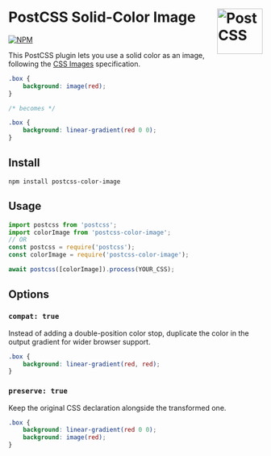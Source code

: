 # PostCSS Solid-Color Image [<img src="https://api.postcss.org/logo.svg" alt="PostCSS" width="90" height="90" align="right">](https://github.com/postcss/postcss)

[![NPM](https://img.shields.io/npm/v/postcss-color-image.svg)](https://www.npmjs.com/package/postcss-color-image)

This PostCSS plugin lets you use a solid color as an image, following the
[CSS Images](https://drafts.csswg.org/css-images-4/#color-images) specification.

```css
.box {
	background: image(red);
}

/* becomes */

.box {
	background: linear-gradient(red 0 0);
}
```

## Install

```
npm install postcss-color-image
```

## Usage

```js
import postcss from 'postcss';
import colorImage from 'postcss-color-image';
// OR
const postcss = require('postcss');
const colorImage = require('postcss-color-image');

await postcss([colorImage]).process(YOUR_CSS);
```

## Options

### `compat: true`

Instead of adding a double-position color stop,
duplicate the color in the output gradient for wider browser support.

```css
.box {
	background: linear-gradient(red, red);
}
```

### `preserve: true`

Keep the original CSS declaration alongside the transformed one.

```css
.box {
	background: linear-gradient(red 0 0);
	background: image(red);
}
```
